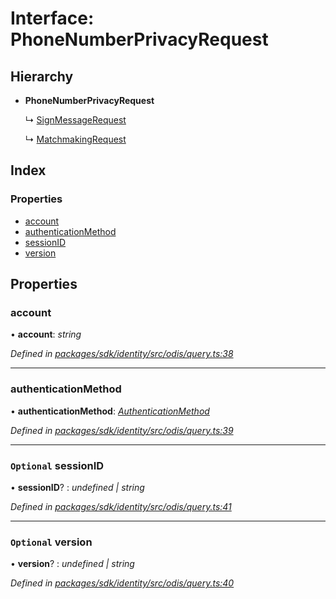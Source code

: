 # Interface: PhoneNumberPrivacyRequest

## Hierarchy

* **PhoneNumberPrivacyRequest**

  ↳ [SignMessageRequest](_odis_query_.signmessagerequest.md)

  ↳ [MatchmakingRequest](_odis_query_.matchmakingrequest.md)

## Index

### Properties

* [account](_odis_query_.phonenumberprivacyrequest.md#account)
* [authenticationMethod](_odis_query_.phonenumberprivacyrequest.md#authenticationmethod)
* [sessionID](_odis_query_.phonenumberprivacyrequest.md#optional-sessionid)
* [version](_odis_query_.phonenumberprivacyrequest.md#optional-version)

## Properties

###  account

• **account**: *string*

*Defined in [packages/sdk/identity/src/odis/query.ts:38](https://github.com/celo-org/celo-monorepo/blob/master/packages/sdk/identity/src/odis/query.ts#L38)*

___

###  authenticationMethod

• **authenticationMethod**: *[AuthenticationMethod](../enums/_odis_query_.authenticationmethod.md)*

*Defined in [packages/sdk/identity/src/odis/query.ts:39](https://github.com/celo-org/celo-monorepo/blob/master/packages/sdk/identity/src/odis/query.ts#L39)*

___

### `Optional` sessionID

• **sessionID**? : *undefined | string*

*Defined in [packages/sdk/identity/src/odis/query.ts:41](https://github.com/celo-org/celo-monorepo/blob/master/packages/sdk/identity/src/odis/query.ts#L41)*

___

### `Optional` version

• **version**? : *undefined | string*

*Defined in [packages/sdk/identity/src/odis/query.ts:40](https://github.com/celo-org/celo-monorepo/blob/master/packages/sdk/identity/src/odis/query.ts#L40)*
